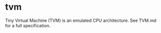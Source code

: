 # tvm

Tiny Virtual Machine (TVM) is an emulated CPU architecture. See TVM.md for a full specification.